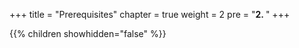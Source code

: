 +++
title = "Prerequisites"
chapter = true
weight = 2
pre = "<b>2. </b>"
+++


{{% children showhidden="false" %}}
